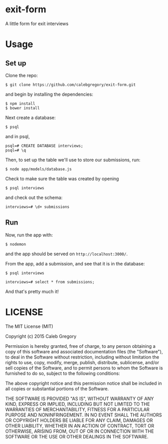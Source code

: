 # exit-form
A little form for exit interviews

# Usage

## Set up

Clone the repo:
```
$ git clone https://github.com/calebgregory/exit-form.git
```

and begin by installing the dependencies:
```
$ npm install
$ bower install
```

Next create a database:
```
$ psql
```
and in psql,
```
psql=# CREATE DATABASE interviews;
psql=# \q
```

Then, to set up the table we'll use to store our submissions, run:
```
$ node app/models/database.js
```

Check to make sure the table was created by opening
```
$ psql interviews
```
and check out the schema:
```
interviews=# \d+ submissions
```

## Run
Now, run the app with:
```
$ nodemon
```
and the app should be served on `http://localhost:3000/`.

From the app, add a submission, and see that it is in the database:
```
$ psql interviews

interviews=# select * from submissions;
```

And that's pretty much it!

# LICENSE
The MIT License (MIT)

Copyright (c) 2015 Caleb Gregory

Permission is hereby granted, free of charge, to any person obtaining a copy
of this software and associated documentation files (the "Software"), to deal
in the Software without restriction, including without limitation the rights
to use, copy, modify, merge, publish, distribute, sublicense, and/or sell
copies of the Software, and to permit persons to whom the Software is
furnished to do so, subject to the following conditions:

The above copyright notice and this permission notice shall be included in all
copies or substantial portions of the Software.

THE SOFTWARE IS PROVIDED "AS IS", WITHOUT WARRANTY OF ANY KIND, EXPRESS OR
IMPLIED, INCLUDING BUT NOT LIMITED TO THE WARRANTIES OF MERCHANTABILITY,
FITNESS FOR A PARTICULAR PURPOSE AND NONINFRINGEMENT. IN NO EVENT SHALL THE
AUTHORS OR COPYRIGHT HOLDERS BE LIABLE FOR ANY CLAIM, DAMAGES OR OTHER
LIABILITY, WHETHER IN AN ACTION OF CONTRACT, TORT OR OTHERWISE, ARISING FROM,
OUT OF OR IN CONNECTION WITH THE SOFTWARE OR THE USE OR OTHER DEALINGS IN THE
SOFTWARE.
